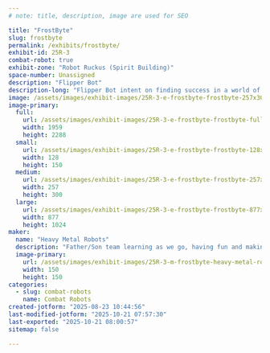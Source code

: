 ```yaml
---
# note: title, description, image are used for SEO

title: "FrostByte"
slug: frostbyte
permalink: /exhibits/frostbyte/
exhibit-id: 25R-3
combat-robot: true
exhibit-zone: "Robot Ruckus (Spirit Building)"
space-number: Unassigned
description: "Flipper Bot"
description-long: "Flipper Bot intent on finding success in a world of violent spinner weapons"
image: /assets/images/exhibit-images/25R-3-e-frostbyte-frostbyte-257x300.jpg
image-primary: 
  full:
    url: /assets/images/exhibit-images/25R-3-e-frostbyte-frostbyte-full.jpg
    width: 1959
    height: 2288
  small:
    url: /assets/images/exhibit-images/25R-3-e-frostbyte-frostbyte-128x150.jpg
    width: 128
    height: 150
  medium:
    url: /assets/images/exhibit-images/25R-3-e-frostbyte-frostbyte-257x300.jpg
    width: 257
    height: 300
  large:
    url: /assets/images/exhibit-images/25R-3-e-frostbyte-frostbyte-877x1024.jpg
    width: 877
    height: 1024
maker: 
  name: "Heavy Metal Robots"
  description: "Father/Son team learning as we go, having fun and making friends"
  image-primary:
    url: /assets/images/exhibit-images/25R-3-m-frostbyte-heavy-metal-robots-logo-300x300.png
    width: 150
    height: 150
categories: 
  - slug: combat-robots
    name: Combat Robots
created-jotform: "2025-08-23 10:44:56"
last-modified-jotform: "2025-10-21 07:57:30"
last-exported: "2025-10-21 08:00:57"
sitemap: false

---
```

